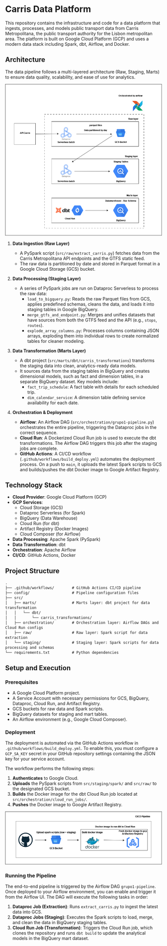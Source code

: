 # Carris Data Platform

This repository contains the infrastructure and code for a data platform that ingests, processes, and models public transport data from Carris Metropolitana, the public transport authority for the Lisbon metropolitan area. The platform is built on Google Cloud Platform (GCP) and uses a modern data stack including Spark, dbt, Airflow, and Docker.

## Architecture

The data pipeline follows a multi-layered architecture (Raw, Staging, Marts) to ensure data quality, scalability, and ease of use for analytics.

![Architecture overview](diagrams/DataEng_Architecture.drawio.png "Architecture overview")

1.  **Data Ingestion (Raw Layer)**
    *   A PySpark script (`src/raw/extract_carris.py`) fetches data from the Carris Metropolitana API endpoints and the GTFS static feed.
    *   The raw data is partitioned by date and stored in Parquet format in a Google Cloud Storage (GCS) bucket.

2.  **Data Processing (Staging Layer)**
    *   A series of PySpark jobs are run on Dataproc Serverless to process the raw data:
        *   `load_to_bigquery.py`: Reads the raw Parquet files from GCS, applies predefined schemas, cleans the data, and loads it into staging tables in Google BigQuery.
        *   `merge_gtfs_and_endpoint.py`: Merges and unifies datasets that have sources from both the GTFS feed and the API (e.g., `stops`, `routes`).
        *   `explode_array_columns.py`: Processes columns containing JSON arrays, exploding them into individual rows to create normalized tables for cleaner modeling.

3.  **Data Transformation (Marts Layer)**
    *   A dbt project (`src/marts/dbt/carris_transformations`) transforms the staging data into clean, analytics-ready data models.
    *   It sources data from the staging tables in BigQuery and creates dimensional models, such as fact and dimension tables, in a separate BigQuery dataset. Key models include:
        *   `fact_trip_schedule`: A fact table with details for each scheduled trip.
        *   `dim_calendar_service`: A dimension table defining service availability for each date.

4.  **Orchestration & Deployment**
    *   **Airflow**: An Airflow DAG (`src/orchestration/grupo1-pipeline.py`) orchestrates the entire pipeline, triggering the Dataproc jobs in the correct sequence.
    *   **Cloud Run**: A Dockerized Cloud Run job is used to execute the dbt transformations. The Airflow DAG triggers this job after the staging jobs are complete.
    *   **GitHub Actions**: A CI/CD workflow (`.github/workflows/build_deploy.yml`) automates the deployment process. On a push to `main`, it uploads the latest Spark scripts to GCS and builds/pushes the dbt Docker image to Google Artifact Registry.

## Technology Stack

*   **Cloud Provider**: Google Cloud Platform (GCP)
*   **GCP Services**:
    *   Cloud Storage (GCS)
    *   Dataproc Serverless (for Spark)
    *   BigQuery (Data Warehouse)
    *   Cloud Run (for dbt)
    *   Artifact Registry (Docker Images)
    *   Cloud Composer (for Airflow)
*   **Data Processing**: Apache Spark (PySpark)
*   **Data Transformation**: dbt
*   **Orchestration**: Apache Airflow
*   **CI/CD**: GitHub Actions, Docker

## Project Structure

```
.
├── .github/workflows/        # GitHub Actions CI/CD pipeline
├── config/                   # Pipeline configuration files
├── src/
│   ├── marts/                # Marts layer: dbt project for data transformation
│   │   └── dbt/
│   │       └── carris_transformations/
│   ├── orchestration/        # Orchestration layer: Airflow DAGs and Cloud Run configs
│   ├── raw/                  # Raw layer: Spark script for data extraction
│   └── staging/              # Staging layer: Spark scripts for data processing and schemas
└── requirements.txt          # Python dependencies
```

## Setup and Execution

### Prerequisites

*   A Google Cloud Platform project.
*   A Service Account with necessary permissions for GCS, BigQuery, Dataproc, Cloud Run, and Artifact Registry.
*   GCS buckets for raw data and Spark scripts.
*   BigQuery datasets for staging and mart tables.
*   An Airflow environment (e.g., Google Cloud Composer).

### Deployment

The deployment is automated via the GitHub Actions workflow in `.github/workflows/build_deploy.yml`. To enable this, you must configure a `GCP_SA_KEY` secret in your GitHub repository settings containing the JSON key for your service account.

The workflow performs the following steps:
1.  **Authenticates** to Google Cloud.
2.  **Uploads** the PySpark scripts from `src/staging/spark/` and `src/raw/` to the designated GCS bucket.
3.  **Builds** the Docker image for the dbt Cloud Run job located at `src/orchestration/cloud_run_jobs/`.
4.  **Pushes** the Docker image to Google Artifact Registry.

![Deployment overview](diagrams/CICD_Pipeline.drawio.png "Deployment overview")

### Running the Pipeline

The end-to-end pipeline is triggered by the Airflow DAG `grupo1-pipeline`. Once deployed to your Airflow environment, you can enable and trigger it from the Airflow UI. The DAG will execute the following tasks in order:

1.  **Dataproc Job (Extraction)**: Runs `extract_carris.py` to ingest the latest data into GCS.
2.  **Dataproc Jobs (Staging)**: Executes the Spark scripts to load, merge, and clean the data in BigQuery staging tables.
3.  **Cloud Run Job (Transformation)**: Triggers the Cloud Run job, which clones the repository and runs `dbt build` to update the analytical models in the BigQuery mart dataset.
